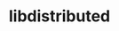 ---
title: "libdistributed"
layout: cache
categories: [package, develop]
meta: {"versions": ["0.4.2"], "compilers": ["cce@=15.0.1", "gcc@=11.4.0", "oneapi@=2023.2.0", "oneapi@=2024.0.0"], "oss": ["rhel8", "ubuntu20.04", "ubuntu22.04"], "platforms": ["linux"], "targets": ["x86_64_v3", "zen4"], "stacks": ["e4s", "e4s-cray-rhel", "e4s-oneapi", "root"], "num_specs": 11, "num_specs_by_stack": {"root": 11, "e4s-cray-rhel": 2, "e4s": 4, "e4s-oneapi": 5}}
spec_details: [{"hash": "ldgv6s5o6f7bq5pwdr6esnhpfx5iror7", "compiler": "cce@=15.0.1", "versions": ["0.4.2"], "os": "rhel8", "platform": "linux", "target": "zen4", "variants": ["build_system=cmake", "build_type=Release", "generator=make", "~ipo"], "stacks": ["root", "e4s-cray-rhel"], "size": "-", "tarball": "https://binaries.spack.io/develop/build_cache/linux-rhel8-zen4/cce-15.0.1/libdistributed-0.4.2/linux-rhel8-zen4-cce-15.0.1-libdistributed-0.4.2-ldgv6s5o6f7bq5pwdr6esnhpfx5iror7.spack"}, {"hash": "scmb3l6aqevlom6hdmanyepc3jderdot", "compiler": "cce@=15.0.1", "versions": ["0.4.2"], "os": "rhel8", "platform": "linux", "target": "zen4", "variants": ["build_system=cmake", "build_type=Release", "generator=make", "~ipo"], "stacks": ["root", "e4s-cray-rhel"], "size": "-", "tarball": "https://binaries.spack.io/develop/build_cache/linux-rhel8-zen4/cce-15.0.1/libdistributed-0.4.2/linux-rhel8-zen4-cce-15.0.1-libdistributed-0.4.2-scmb3l6aqevlom6hdmanyepc3jderdot.spack"}, {"hash": "ldt2rvt7ihllmhdpmkfmchttm2mallyj", "compiler": "gcc@=11.4.0", "versions": ["0.4.2"], "os": "ubuntu20.04", "platform": "linux", "target": "x86_64_v3", "variants": ["build_system=cmake", "build_type=Release", "generator=make", "~ipo"], "stacks": ["root", "e4s"], "size": "-", "tarball": "https://binaries.spack.io/develop/build_cache/linux-ubuntu20.04-x86_64_v3/gcc-11.4.0/libdistributed-0.4.2/linux-ubuntu20.04-x86_64_v3-gcc-11.4.0-libdistributed-0.4.2-ldt2rvt7ihllmhdpmkfmchttm2mallyj.spack"}, {"hash": "r7gdlra5ypoijx7bdmzm6ehibklfacvv", "compiler": "gcc@=11.4.0", "versions": ["0.4.2"], "os": "ubuntu20.04", "platform": "linux", "target": "x86_64_v3", "variants": ["build_system=cmake", "build_type=Release", "generator=make", "~ipo"], "stacks": ["root", "e4s"], "size": "-", "tarball": "https://binaries.spack.io/develop/build_cache/linux-ubuntu20.04-x86_64_v3/gcc-11.4.0/libdistributed-0.4.2/linux-ubuntu20.04-x86_64_v3-gcc-11.4.0-libdistributed-0.4.2-r7gdlra5ypoijx7bdmzm6ehibklfacvv.spack"}, {"hash": "tje7ygqrwavajf7rdmil4pbru6m4bics", "compiler": "gcc@=11.4.0", "versions": ["0.4.2"], "os": "ubuntu20.04", "platform": "linux", "target": "x86_64_v3", "variants": ["build_system=cmake", "build_type=Release", "generator=make", "~ipo"], "stacks": ["root", "e4s"], "size": "-", "tarball": "https://binaries.spack.io/develop/build_cache/linux-ubuntu20.04-x86_64_v3/gcc-11.4.0/libdistributed-0.4.2/linux-ubuntu20.04-x86_64_v3-gcc-11.4.0-libdistributed-0.4.2-tje7ygqrwavajf7rdmil4pbru6m4bics.spack"}, {"hash": "xxzlmkh3qqw7qspbsjj4oa4nr3qd3efr", "compiler": "oneapi@=2023.2.0", "versions": ["0.4.2"], "os": "ubuntu20.04", "platform": "linux", "target": "x86_64_v3", "variants": ["build_system=cmake", "build_type=Release", "generator=make", "~ipo"], "stacks": ["root", "e4s-oneapi"], "size": "-", "tarball": "https://binaries.spack.io/develop/build_cache/linux-ubuntu20.04-x86_64_v3/oneapi-2023.2.0/libdistributed-0.4.2/linux-ubuntu20.04-x86_64_v3-oneapi-2023.2.0-libdistributed-0.4.2-xxzlmkh3qqw7qspbsjj4oa4nr3qd3efr.spack"}, {"hash": "ea66ocjlct742zucmnb222cto7z2qyix", "compiler": "gcc@=11.4.0", "versions": ["0.4.2"], "os": "ubuntu22.04", "platform": "linux", "target": "x86_64_v3", "variants": ["build_system=cmake", "build_type=Release", "generator=make", "~ipo"], "stacks": ["root", "e4s"], "size": "-", "tarball": "https://binaries.spack.io/develop/build_cache/linux-ubuntu22.04-x86_64_v3/gcc-11.4.0/libdistributed-0.4.2/linux-ubuntu22.04-x86_64_v3-gcc-11.4.0-libdistributed-0.4.2-ea66ocjlct742zucmnb222cto7z2qyix.spack"}, {"hash": "j7qb4wepfksowz3odecdvzgu2gbnhsw5", "compiler": "oneapi@=2024.0.0", "versions": ["0.4.2"], "os": "ubuntu22.04", "platform": "linux", "target": "x86_64_v3", "variants": ["build_system=cmake", "build_type=Release", "generator=make", "~ipo"], "stacks": ["root", "e4s-oneapi"], "size": "-", "tarball": "https://binaries.spack.io/develop/build_cache/linux-ubuntu22.04-x86_64_v3/oneapi-2024.0.0/libdistributed-0.4.2/linux-ubuntu22.04-x86_64_v3-oneapi-2024.0.0-libdistributed-0.4.2-j7qb4wepfksowz3odecdvzgu2gbnhsw5.spack"}, {"hash": "arptyrxoob54adkxfrjce6aqrqqkcx73", "compiler": "oneapi@=2024.0.0", "versions": ["0.4.2"], "os": "ubuntu22.04", "platform": "linux", "target": "x86_64_v3", "variants": ["build_system=cmake", "build_type=Release", "generator=make", "~ipo"], "stacks": ["root", "e4s-oneapi"], "size": "-", "tarball": "https://binaries.spack.io/develop/build_cache/linux-ubuntu22.04-x86_64_v3/oneapi-2024.0.0/libdistributed-0.4.2/linux-ubuntu22.04-x86_64_v3-oneapi-2024.0.0-libdistributed-0.4.2-arptyrxoob54adkxfrjce6aqrqqkcx73.spack"}, {"hash": "4ro2mq3hvmp3ckiyczjntblf7dmvklh2", "compiler": "oneapi@=2024.0.0", "versions": ["0.4.2"], "os": "ubuntu22.04", "platform": "linux", "target": "x86_64_v3", "variants": ["build_system=cmake", "build_type=Release", "generator=make", "~ipo"], "stacks": ["root", "e4s-oneapi"], "size": "-", "tarball": "https://binaries.spack.io/develop/build_cache/linux-ubuntu22.04-x86_64_v3/oneapi-2024.0.0/libdistributed-0.4.2/linux-ubuntu22.04-x86_64_v3-oneapi-2024.0.0-libdistributed-0.4.2-4ro2mq3hvmp3ckiyczjntblf7dmvklh2.spack"}, {"hash": "latges24gl72yr5hxe5zjjqnzqbag26z", "compiler": "oneapi@=2024.0.0", "versions": ["0.4.2"], "os": "ubuntu22.04", "platform": "linux", "target": "x86_64_v3", "variants": ["build_system=cmake", "build_type=Release", "generator=make", "~ipo"], "stacks": ["root", "e4s-oneapi"], "size": "-", "tarball": "https://binaries.spack.io/develop/build_cache/linux-ubuntu22.04-x86_64_v3/oneapi-2024.0.0/libdistributed-0.4.2/linux-ubuntu22.04-x86_64_v3-oneapi-2024.0.0-libdistributed-0.4.2-latges24gl72yr5hxe5zjjqnzqbag26z.spack"}]
---